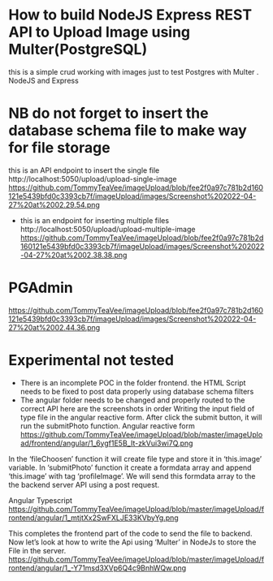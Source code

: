 # How to build NodeJS Express REST API to Upload Image using Multer(PostgreSQL)
this is a simple crud working with images just to test Postgres with Multer . NodeJS and Express

# NB do not forget to insert the database schema file to make way for file storage
this is an API endpoint to insert the single file
http://localhost:5050/upload/upload-single-image
https://github.com/TommyTeaVee/imageUpload/blob/fee2f0a97c781b2d160121e5439bfd0c3393cb7f/imageUpload/images/Screenshot%202022-04-27%20at%2002.29.54.png

- this is an endpoint for inserting multiple files
http://localhost:5050/upload/upload-multiple-image
https://github.com/TommyTeaVee/imageUpload/blob/fee2f0a97c781b2d160121e5439bfd0c3393cb7f/imageUpload/images/Screenshot%202022-04-27%20at%2002.38.38.png

# PGAdmin
https://github.com/TommyTeaVee/imageUpload/blob/fee2f0a97c781b2d160121e5439bfd0c3393cb7f/imageUpload/images/Screenshot%202022-04-27%20at%2002.44.36.png

# Experimental not tested
- There is an incomplete POC in the folder frontend. the HTML Script needs to be fixed to post data properly using database schema filters
- The angular folder needs to be changed and properly routed to the correct API
here are the screenshots in order
Writing the input field of type file in the angular reactive form. After click the submit button, it will run the submitPhoto function.
Angular reactive form
https://github.com/TommyTeaVee/imageUpload/blob/master/imageUpload/frontend/angular/1_6ygf1E5B_It-zkVui3wi7Q.png

In the ‘fileChoosen’ function it will create file type and store it in ‘this.image’ variable. In ‘submitPhoto’ function it create a formdata array and append ‘this.image’ with tag ‘profileImage’. We will send this formdata array to the the backend server API using a post request.

Angular Typescript
https://github.com/TommyTeaVee/imageUpload/blob/master/imageUpload/frontend/angular/1_mtjtXx2SwFXLJE33KVbyYg.png

This completes the frontend part of the code to send the file to backend. Now let’s look at how to write the Api using ‘Multer’ in NodeJs to store the File in the server.
https://github.com/TommyTeaVee/imageUpload/blob/master/imageUpload/frontend/angular/1_-Y71msd3XVp6Q4c9BnhWQw.png

